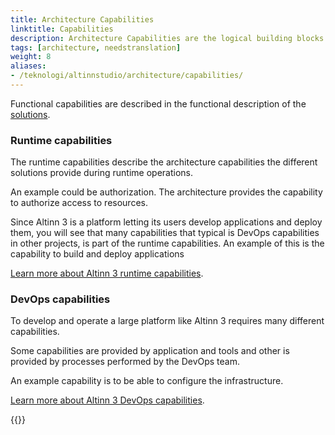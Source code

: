 ```yaml
---
title: Architecture Capabilities
linktitle: Capabilities
description: Architecture Capabilities are the logical building blocks of the solutions. They have been grouped into Development & Operations (DevOps) Capabilities and Runtime (Execution) Capabilities.
tags: [architecture, needstranslation]
weight: 8
aliases:
- /teknologi/altinnstudio/architecture/capabilities/
---
```


Functional capabilities are described in the functional description of the [solutions](/nb/solutions).

### Runtime capabilities

The runtime capabilities describe the architecture capabilities the different solutions provide during runtime operations.

An example could be authorization. The architecture provides the capability to authorize access to resources.

Since Altinn 3 is a platform letting its users develop applications and deploy them, you will see that many capabilities that 
typical is DevOps capabilities in other projects, is part of the runtime capabilities. An example of this is the capability to build and deploy applications

[Learn more about Altinn 3 runtime capabilities](runtime).

### DevOps capabilities

To develop and operate a large platform like Altinn 3 requires many different capabilities.

Some capabilities are provided by application and tools and other is provided by processes performed by the DevOps team.

An example capability is to be able to configure the infrastructure.

[Learn more about Altinn 3 DevOps capabilities](devops).

{{<children />}}